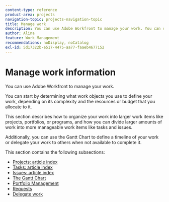 ```yaml
---
content-type: reference
product-area: projects
navigation-topic: projects-navigation-topic
title: Manage work
description: You can use Adobe Workfront to manage your work. You can start by determining what work objects you use to define your work, depending on its complexity and the resources or budget that you allocate to it. This section describes how to organize your work into larger work items like projects, portfolios, or programs, and how you can divide larger amounts of work into more manageable work items like tasks and issues. Additionally, you can use the Gantt Chart to define a timeline of your work or delegate your work to others when not available to complete it. 
author: Alina
feature: Work Management
recommendations: noDisplay, noCatalog
exl-id: 5d17322b-e517-4475-aa77-faaeb4677152
---
```

# Manage work information

You can use Adobe Workfront to manage your work. 

You can start by determining what work objects you use to define your work, depending on its complexity and the resources or budget that you allocate to it. 

This section describes how to organize your work into larger work items like projects, portfolios, or programs, and how you can divide larger amounts of work into more manageable work items like tasks and issues. 

Additionally, you can use the Gantt Chart to define a timeline of your work or delegate your work to others when not available to complete it. 

This section contains the following subsections:

* [Projects: article index](../manage-work/projects/projects-overview.md) 
* [Tasks: article index](../manage-work/tasks/tasks-overview.md) 
* [Issues: article index](../manage-work/issues/issues-overview.md) 
* [The Gantt Chart](../manage-work/gantt-chart/the-gantt-chart.md) 
* [Portfolio Management](../manage-work/portfolios/portfolio-management-overview.md) 
* [Requests](../manage-work/requests/requests-overview.md)
* [Delegate work](../manage-work/delegate-work/delegate-work.md)

